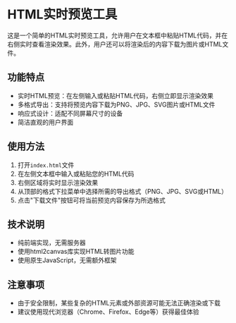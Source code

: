 # HTML实时预览工具

这是一个简单的HTML实时预览工具，允许用户在文本框中粘贴HTML代码，并在右侧实时查看渲染效果。此外，用户还可以将渲染后的内容下载为图片或HTML文件。

## 功能特点

- 实时HTML预览：在左侧输入或粘贴HTML代码，右侧立即显示渲染效果
- 多格式导出：支持将预览内容下载为PNG、JPG、SVG图片或HTML文件
- 响应式设计：适配不同屏幕尺寸的设备
- 简洁直观的用户界面

## 使用方法

1. 打开`index.html`文件
2. 在左侧文本框中输入或粘贴您的HTML代码
3. 右侧区域将实时显示渲染效果
4. 从顶部的格式下拉菜单中选择所需的导出格式（PNG、JPG、SVG或HTML）
5. 点击"下载文件"按钮可将当前预览内容保存为所选格式

## 技术说明

- 纯前端实现，无需服务器
- 使用html2canvas库实现HTML转图片功能
- 使用原生JavaScript，无需额外框架

## 注意事项

- 由于安全限制，某些复杂的HTML元素或外部资源可能无法正确渲染或下载
- 建议使用现代浏览器（Chrome、Firefox、Edge等）获得最佳体验 